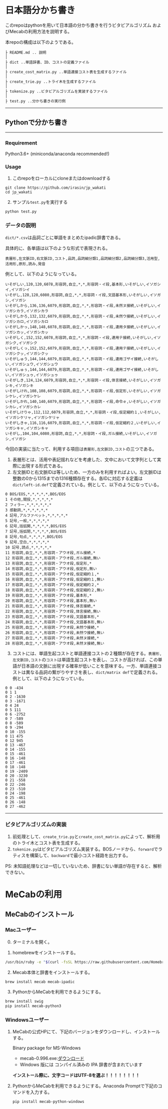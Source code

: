 # 日本語分かち書き

このrepoはpythonを用いて日本語の分かち書きを行うビタビアルゴリズム およびMecabの利用方法を説明する。

本repoの構成は以下のようである。

```
├ README.md .. 説明
│
├ dict ..単語辞書、ID、コストの定義ファイル
│
├ create_cost_matrix.py ..単語連接コスト表を生成するファイル
│
├ create_trie.py ..トライ木を生成するファイル
│
├ tokenize.py ..ビタビアルゴリズムを実装するファイル
│
├ test.py ..分かち書きの実行例

```

------

## Pythonで分かち書き

------

### Requirement

Python3.6+ (miniconda/anaconda recommended!)

### Usage

1. このrepoをローカルにcloneまたはdownloadする

```
git clone https://github.com/irasin/jp_wakati
cd jp_wakati
```

2. サンプル`test.py`を実行する

```bash
python test.py
```



### データの説明

`dict/*.csv`は品詞ごとに単語をまとめたipadic辞書である。

具体的に、各単語は以下のような形式で表現される。

```
表層形,左文脈ID,右文脈ID,コスト,品詞,品詞細分類1,品詞細分類2,品詞細分類3,活用型,活用形,原形,読み,発音
```

例として、以下のようになっている。

```
いそがしい,120,120,6078,形容詞,自立,*,*,形容詞・イ段,基本形,いそがしい,イソガシイ,イソガシイ
いそがし,128,128,6080,形容詞,自立,*,*,形容詞・イ段,文語基本形,いそがしい,イソガシ,イソガシ
いそがしから,136,136,6079,形容詞,自立,*,*,形容詞・イ段,未然ヌ接続,いそがしい,イソガシカラ,イソガシカラ
いそがしかろ,132,132,6079,形容詞,自立,*,*,形容詞・イ段,未然ウ接続,いそがしい,イソガシカロ,イソガシカロ
いそがしかっ,148,148,6078,形容詞,自立,*,*,形容詞・イ段,連用タ接続,いそがしい,イソガシカッ,イソガシカッ
いそがしく,152,152,6078,形容詞,自立,*,*,形容詞・イ段,連用テ接続,いそがしい,イソガシク,イソガシク
いそがしくっ,152,152,6079,形容詞,自立,*,*,形容詞・イ段,連用テ接続,いそがしい,イソガシクッ,イソガシクッ
いそがしゅう,144,144,6079,形容詞,自立,*,*,形容詞・イ段,連用ゴザイ接続,いそがしい,イソガシュウ,イソガシュウ
いそがしゅぅ,144,144,6079,形容詞,自立,*,*,形容詞・イ段,連用ゴザイ接続,いそがしい,イソガシュゥ,イソガシュゥ
いそがしき,124,124,6079,形容詞,自立,*,*,形容詞・イ段,体言接続,いそがしい,イソガシキ,イソガシキ
いそがしけれ,108,108,6079,形容詞,自立,*,*,形容詞・イ段,仮定形,いそがしい,イソガシケレ,イソガシケレ
いそがしかれ,140,140,6079,形容詞,自立,*,*,形容詞・イ段,命令ｅ,いそがしい,イソガシカレ,イソガシカレ
いそがしけりゃ,112,112,6079,形容詞,自立,*,*,形容詞・イ段,仮定縮約１,いそがしい,イソガシケリャ,イソガシケリャ
いそがしきゃ,116,116,6079,形容詞,自立,*,*,形容詞・イ段,仮定縮約２,いそがしい,イソガシキャ,イソガシキャ
いそがし,104,104,6080,形容詞,自立,*,*,形容詞・イ段,ガル接続,いそがしい,イソガシ,イソガシ
```

今回の実装に当たって、利用する項目は`表層形,左文脈ID,コスト`の三つである。

1. 表層形とは、活用や表記揺れなどを考慮した、文中において文字列として実際に出現する形式である。
2. 左文脈IDと右文脈IDは等しいため、一方のみを利用すればよい。左文脈IDは整数の0から1315までの1316種類存在する。各IDに対応する定義は`dict/left-id.def`で定義されている。例として、以下のようになっている。

```
0 BOS/EOS,*,*,*,*,*,BOS/EOS
1 その他,間投,*,*,*,*,*
2 フィラー,*,*,*,*,*,*
3 感動詞,*,*,*,*,*,*
4 記号,アルファベット,*,*,*,*,*
5 記号,一般,*,*,*,*,*
6 記号,括弧開,*,*,*,*,BOS/EOS
7 記号,括弧閉,*,*,*,*,BOS/EOS
8 記号,句点,*,*,*,*,BOS/EOS
9 記号,空白,*,*,*,*,*
10 記号,読点,*,*,*,*,*
11 形容詞,自立,*,*,形容詞・アウオ段,ガル接続,*
12 形容詞,自立,*,*,形容詞・アウオ段,ガル接続,無い
13 形容詞,自立,*,*,形容詞・アウオ段,仮定形,*
14 形容詞,自立,*,*,形容詞・アウオ段,仮定形,無い
15 形容詞,自立,*,*,形容詞・アウオ段,仮定縮約１,*
16 形容詞,自立,*,*,形容詞・アウオ段,仮定縮約１,無い
17 形容詞,自立,*,*,形容詞・アウオ段,仮定縮約２,*
18 形容詞,自立,*,*,形容詞・アウオ段,仮定縮約２,無い
19 形容詞,自立,*,*,形容詞・アウオ段,基本形,*
20 形容詞,自立,*,*,形容詞・アウオ段,基本形,無い
21 形容詞,自立,*,*,形容詞・アウオ段,体言接続,*
22 形容詞,自立,*,*,形容詞・アウオ段,体言接続,無い
23 形容詞,自立,*,*,形容詞・アウオ段,文語基本形,*
24 形容詞,自立,*,*,形容詞・アウオ段,文語基本形,無い
25 形容詞,自立,*,*,形容詞・アウオ段,未然ウ接続,*
26 形容詞,自立,*,*,形容詞・アウオ段,未然ウ接続,無い
27 形容詞,自立,*,*,形容詞・アウオ段,未然ヌ接続,*
28 形容詞,自立,*,*,形容詞・アウオ段,未然ヌ接続,無い
```

3. コストには、単語生起コストと単語連接コストの２種類が存在する。`表層形,左文脈ID,コスト`の`コスト`は単語生起コストを表し、コストが高ければ、この単語が日本語の文脈に出現する確率が低いことを意味する。一方、単語連接コストは異なる品詞の繋がりやすさを表し、`dict/matrix def`で定義される。例として、以下のようになっている。

```
0 0 -434
0 1 1
0 2 -1630
0 3 -1671
0 4 24
0 5 111
0 6 -2752
0 7 -589
0 8 -589
0 9 -294
0 10 -155
0 11 475
0 12 945
0 13 -467
0 14 -155
0 15 -461
0 16 -148
0 17 -461
0 18 -148
0 19 -2409
0 20 -3230
0 21 -558
0 22 -246
0 23 -510
0 24 -198
0 25 -461
0 26 -148
0 27 -462
```

------

### ビタビアルゴリズムの実装

1. 前処理として、`create_trie.py`と`create_cost_matrix.py`によって、解析用のトライ木とコスト表を生成する。
2. `tokenize.py`はビタビアルゴリズム実装する。BOSノードから、`forward`でラティスを構築して、`backward`で最小コスト経路を出力する。

PS: 未知語処理などは一切していないため、辞書にない単語が存在すると、解析できない。



# MeCabの利用

## MeCabのインストール

### Macユーザー

0. ターミナルを開く。

1. homebrewをインストールする。

```bash
/usr/bin/ruby -e "$(curl -fsSL https://raw.githubusercontent.com/Homebrew/install/master/install)"
```

2. Mecab本体と辞書をインストールする。

```bash
brew install mecab mecab-ipadic
```

3. PythonからMeCabを利用できるようにする。

```bash
brew install swig
pip install mecab-python3
```

### Windowsユーザー

1. MeCabの公式HPにて、下記のバージョンをダウンロードし、インストールする。

   Binary package for MS-Windows

   - mecab-0.996.exe:[ダウンロード](https://drive.google.com/uc?export=download&id=0B4y35FiV1wh7WElGUGt6ejlpVXc)
   - Windows 版には コンパイル済みの IPA 辞書が含まれています

   **インストール際に、文字コードはUTF-8を選ぶ！！！！！！！！**

2. PythonからMeCabを利用できるようにする。Anaconda Promptで下記のコマンドを入力する。

   ```
   pip install mecab-python-windows
   ```

   

   

   
